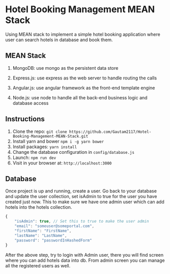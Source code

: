 # Hotel Booking Management MEAN Stack

Using MEAN stack to implement a simple hotel booking application where user can search hotels in database and book them.

## MEAN Stack

1. MongoDB: use mongo as the persistent data store

2. Express.js: use express as the web server to handle routing the calls

3. Angular.js: use angular framework as the front-end template engine

4. Node.js: use node to handle all the back-end business logic and database access

## Instructions

1. Clone the repo: `git clone https://github.com/Gautam2117/Hotel-Booking-Management-MEAN-Stack.git`
2. Install yarn and bower `npm i -g yarn bower`
3. Install packages: `yarn install`
4. Change the database configuration in `config/database.js`
5. Launch: `npm run dev`
6. Visit in your browser at: `http://localhost:3000`

## Database

Once project is up and running, create a user. Go back to your database and update the user collection, set isAdmin to
true for the user you have created just now. This to make sure we have one admin user which can add hotels into the
hotels collection.

```javascript
{
	"isAdmin": true, // Set this to true to make the user admin
	"email": "someuser@someportal.com",
	"firstName": "FirstName",
	"lastName": "LastName",
	"password": "passwordInHashedForm"
}
```

After the above step, try to login with Admin user, there you will find screen where you can add hotels data into db.
From admin screen you can manage all the registered users as well.
